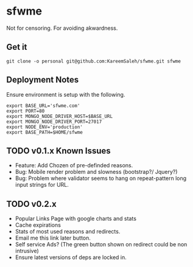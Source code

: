 sfwme
=====

Not for censoring. For avoiding akwardness.

Get it
------

`git clone -o personal git@github.com:KareemSaleh/sfwme.git sfwme`

Deployment Notes
----------------

Ensure environment is setup with the following.
```
export BASE_URL='sfwme.com'
export PORT=80
export MONGO_NODE_DRIVER_HOST=$BASE_URL
export MONGO_NODE_DRIVER_PORT=27017
export NODE_ENV='production'
export BASE_PATH=$HOME/sfwme
```

TODO v0.1.x Known Issues
------------------
* Feature: Add Chozen of pre-definded reasons.
* Bug: Mobile render problem and slowness (bootstrap?/ Jquery?)
* Bug: Problem where validator seems to hang on repeat-pattern long input strings for URL.

TODO v0.2.x
-------

* Popular Links Page with google charts and stats
* Cache expirations
* Stats of most used reasons and redirects.
* Email me this link later button.
* Self service Ads? (The green button shown on redirect could be non intrusive)
* Ensure latest versions of deps are locked in.
